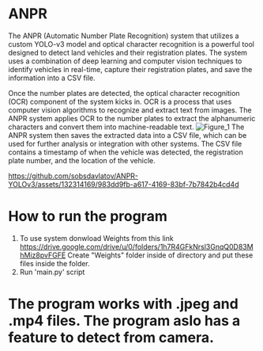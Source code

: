 # ANPR
The ANPR (Automatic Number Plate Recognition) system that utilizes a custom YOLO-v3 model and optical character recognition is a powerful tool designed to detect land vehicles and their registration plates. The system uses a combination of deep learning and computer vision techniques to identify vehicles in real-time, capture their registration plates, and save the information into a CSV file.

Once the number plates are detected, the optical character recognition (OCR) component of the system kicks in. OCR is a process that uses computer vision algorithms to recognize and extract text from images. The ANPR system applies OCR to the number plates to extract the alphanumeric characters and convert them into machine-readable text.
![Figure_1](https://github.com/sobsdavlatov/ANPR-YOLOv3/assets/132314169/21736c46-12e5-4377-96d8-77b77e1cc9d3)
The ANPR system then saves the extracted data into a CSV file, which can be used for further analysis or integration with other systems. The CSV file contains a timestamp of when the vehicle was detected, the registration plate number, and the location of the vehicle.

https://github.com/sobsdavlatov/ANPR-YOLOv3/assets/132314169/983dd9fb-a617-4169-83bf-7b7842b4cd4d

# How to run the program
1. To use system donwload Weights from this link https://drive.google.com/drive/u/0/folders/1h7R4GFkNrsl3GnqQ0D83MhMiz8pvFGFE Create "Weights" folder inside of directory and put these files inside the folder. 
2. Run 'main.py' script
# The program works with .jpeg and .mp4 files. The program aslo has a feature to detect from camera. 
